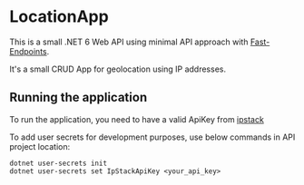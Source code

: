 # LocationApp

This is a small .NET 6 Web API using minimal API approach with [Fast-Endpoints](https://fast-endpoints.com/).

It's a small CRUD App for geolocation using IP addresses.

## Running the application
To run the application, you need to have a valid ApiKey from [ipstack](https://ipstack.com/)

To add user secrets for development purposes, use below commands in API project location:


``` 
dotnet user-secrets init
dotnet user-secrets set IpStackApiKey <your_api_key>
```